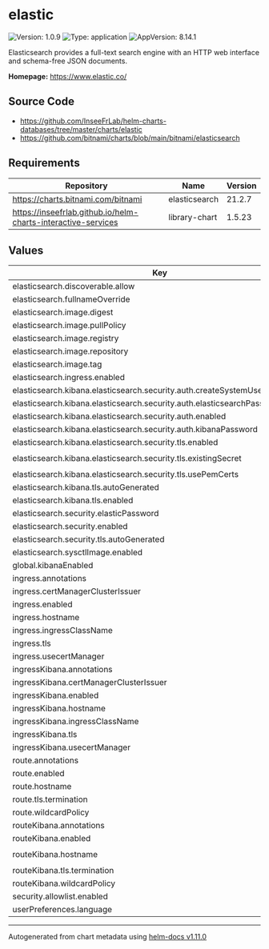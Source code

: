 # elastic

![Version: 1.0.9](https://img.shields.io/badge/Version-1.0.9-informational?style=flat-square) ![Type: application](https://img.shields.io/badge/Type-application-informational?style=flat-square) ![AppVersion: 8.14.1](https://img.shields.io/badge/AppVersion-8.14.1-informational?style=flat-square)

Elasticsearch provides a full-text search engine with an HTTP web interface and schema-free JSON documents.

**Homepage:** <https://www.elastic.co/>

## Source Code

* <https://github.com/InseeFrLab/helm-charts-databases/tree/master/charts/elastic>
* <https://github.com/bitnami/charts/blob/main/bitnami/elasticsearch>

## Requirements

| Repository | Name | Version |
|------------|------|---------|
| https://charts.bitnami.com/bitnami | elasticsearch | 21.2.7 |
| https://inseefrlab.github.io/helm-charts-interactive-services | library-chart | 1.5.23 |

## Values

| Key | Type | Default | Description |
|-----|------|---------|-------------|
| elasticsearch.discoverable.allow | bool | `true` |  |
| elasticsearch.fullnameOverride | string | `"elastic-elasticsearch"` |  |
| elasticsearch.image.digest | string | `""` |  |
| elasticsearch.image.pullPolicy | string | `"IfNotPresent"` |  |
| elasticsearch.image.registry | string | `"docker.io"` |  |
| elasticsearch.image.repository | string | `"bitnami/elasticsearch"` |  |
| elasticsearch.image.tag | string | `"8.14.2-debian-12-r1"` |  |
| elasticsearch.ingress.enabled | bool | `false` |  |
| elasticsearch.kibana.elasticsearch.security.auth.createSystemUser | bool | `true` |  |
| elasticsearch.kibana.elasticsearch.security.auth.elasticsearchPasswordSecret | string | `"elastic-elasticsearch"` |  |
| elasticsearch.kibana.elasticsearch.security.auth.enabled | bool | `true` |  |
| elasticsearch.kibana.elasticsearch.security.auth.kibanaPassword | string | `"changeme"` |  |
| elasticsearch.kibana.elasticsearch.security.tls.enabled | bool | `true` |  |
| elasticsearch.kibana.elasticsearch.security.tls.existingSecret | string | `"elastic-elasticsearch-coordinating-crt"` |  |
| elasticsearch.kibana.elasticsearch.security.tls.usePemCerts | bool | `true` |  |
| elasticsearch.kibana.tls.autoGenerated | bool | `true` |  |
| elasticsearch.kibana.tls.enabled | bool | `true` |  |
| elasticsearch.security.elasticPassword | string | `"changeme"` |  |
| elasticsearch.security.enabled | bool | `true` |  |
| elasticsearch.security.tls.autoGenerated | bool | `true` |  |
| elasticsearch.sysctlImage.enabled | bool | `false` |  |
| global.kibanaEnabled | bool | `true` |  |
| ingress.annotations | list | `[]` |  |
| ingress.certManagerClusterIssuer | string | `""` |  |
| ingress.enabled | bool | `true` |  |
| ingress.hostname | string | `"chart-example.local"` |  |
| ingress.ingressClassName | string | `""` |  |
| ingress.tls | bool | `true` |  |
| ingress.usecertManager | bool | `false` |  |
| ingressKibana.annotations | list | `[]` |  |
| ingressKibana.certManagerClusterIssuer | string | `""` |  |
| ingressKibana.enabled | bool | `true` |  |
| ingressKibana.hostname | string | `"chart-example-2.local"` |  |
| ingressKibana.ingressClassName | string | `""` |  |
| ingressKibana.tls | bool | `true` |  |
| ingressKibana.usecertManager | bool | `false` |  |
| route.annotations | list | `[]` |  |
| route.enabled | bool | `false` |  |
| route.hostname | string | `"chart-example.local"` |  |
| route.tls.termination | string | `"edge"` |  |
| route.wildcardPolicy | string | `"None"` |  |
| routeKibana.annotations | list | `[]` |  |
| routeKibana.enabled | bool | `false` |  |
| routeKibana.hostname | string | `"chart-example-kibana.local"` |  |
| routeKibana.tls.termination | string | `"edge"` |  |
| routeKibana.wildcardPolicy | string | `"None"` |  |
| security.allowlist.enabled | bool | `false` |  |
| userPreferences.language | string | `"en"` |  |

----------------------------------------------
Autogenerated from chart metadata using [helm-docs v1.11.0](https://github.com/norwoodj/helm-docs/releases/v1.11.0)
